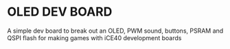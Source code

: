 OLED DEV BOARD
==============

A simple dev board to break out an OLED, PWM sound, buttons, PSRAM
and QSPI flash for making games with iCE40 development boards
